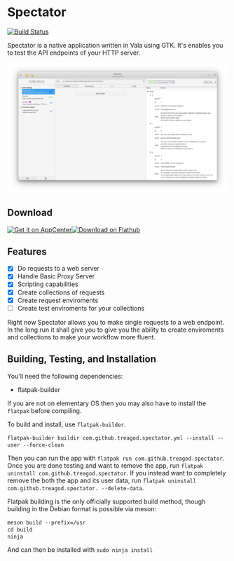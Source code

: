 
# Spectator
[![Build Status](https://travis-ci.com/treagod/spectator.svg?branch=master)](https://travis-ci.com/treagod/spectator)

Spectator is a native application written in Vala using GTK. It's enables you to test the
API endpoints of your HTTP server.

![Screenshot GET JSON](screenshots/screenshot1.png)

## Download

<a href="https://appcenter.elementary.io/com.github.treagod.spectator/"><img  height='80' src="https://appcenter.elementary.io/badge.svg" alt="Get it on AppCenter"></a><a href='https://flathub.org/apps/details/com.github.treagod.spectator'><img height='80' alt='Download on Flathub' src='https://flathub.org/assets/badges/flathub-badge-en.png'/></a>

## Features

- [x] Do requests to a web server
- [x] Handle Basic Proxy Server
- [x] Scripting capabilities
- [x] Create collections of requests
- [x] Create request enviroments
- [ ] Create test enviroments for your collections

Right now Spectator allows you to make single requests to a web endpoint. In the long run
it shall give you to give you the ability to create enviroments and collections to make
your workflow more fluent.

## Building, Testing, and Installation

You'll need the following dependencies:
* flatpak-builder

If you are not on elementary OS then you may also have to install the `flatpak` before compiling.

To build and install, use `flatpak-builder`.

    flatpak-builder buildir com.github.treagod.spectator.yml --install --user --force-clean

Then you can run the app with `flatpak run com.github.treagod.spectator`.
Once you are done testing and want to remove the app, run `flatpak uninstall com.github.treagod.spectator`.
If you instead want to completely remove the both the app and its user data, run `flatpak uninstall com.github.treagod.spectator. --delete-data`.

Flatpak building is the only officially supported build method, though building in the Debian format is possible via meson:

    meson build --prefix=/usr
    cd build
    ninja
    
And can then be installed with `sudo ninja install`
